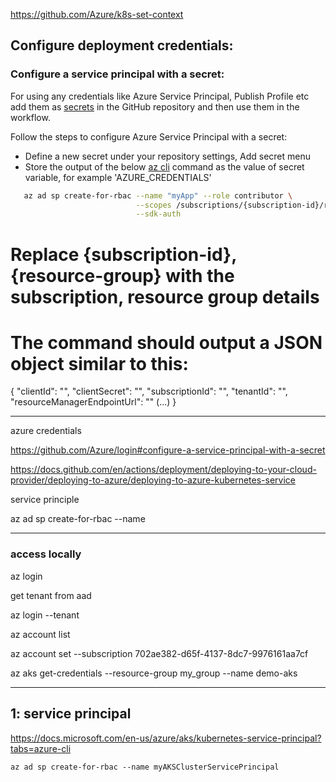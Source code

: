 https://github.com/Azure/k8s-set-context

## Configure deployment credentials:
  
### Configure a service principal with a secret:

For using any credentials like Azure Service Principal, Publish Profile etc add them as [secrets](https://help.github.com/en/articles/virtual-environments-for-github-actions#creating-and-using-secrets-encrypted-variables) in the GitHub repository and then use them in the workflow.


Follow the steps to configure Azure Service Principal with a secret:
  * Define a new secret under your repository settings, Add secret menu
  * Store the output of the below [az cli](https://docs.microsoft.com/en-us/cli/azure/?view=azure-cli-latest) command as the value of secret variable, for example 'AZURE_CREDENTIALS'
```bash  
   az ad sp create-for-rbac --name "myApp" --role contributor \
                            --scopes /subscriptions/{subscription-id}/resourceGroups/{resource-group} \
                            --sdk-auth
```
  # Replace {subscription-id}, {resource-group} with the subscription, resource group details
  # The command should output a JSON object similar to this:
 
  {
    "clientId": "<GUID>",
    "clientSecret": "<STRING>",
    "subscriptionId": "<GUID>",
    "tenantId": "<GUID>",
    "resourceManagerEndpointUrl": "<URL>"
    (...)
  }



-------------------------------------------------------

azure credentials

https://github.com/Azure/login#configure-a-service-principal-with-a-secret

https://docs.github.com/en/actions/deployment/deploying-to-your-cloud-provider/deploying-to-azure/deploying-to-azure-kubernetes-service

service principle 

az ad sp create-for-rbac --name



--------------------------------------------------------

### access locally 
az login

get tenant from aad

az login --tenant 

az account list

az account set --subscription 702ae382-d65f-4137-8dc7-9976161aa7cf

az aks get-credentials --resource-group my_group --name demo-aks


--------------------------------------------------------


## 1: service principal 

https://docs.microsoft.com/en-us/azure/aks/kubernetes-service-principal?tabs=azure-cli

```
az ad sp create-for-rbac --name myAKSClusterServicePrincipal
```

